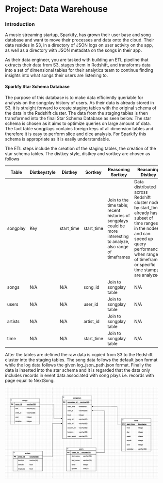 # Project: Data Warehouse

### Introduction
A music streaming startup, Sparkify, has grown their user base and song database and want to move their processes and data onto the cloud. Their data resides in S3, in a directory of JSON logs on user activity on the app, as well as a directory with JSON metadata on the songs in their app.

As their data engineer, you are tasked with building an ETL pipeline that extracts their data from S3, stages them in Redshift, and transforms data into a set of dimensional tables for their analytics team to continue finding insights into what songs their users are listening to.


#### Sparkfy Star Schema Database

The purpose of this database is to make data efficiently queriable for analysis on the songplay history of users. As their data is already stored in S3, it is straight forward to create staging tables with the original schema of the data in the Redshift cluster. The data from the staging tables is then transformed into the final Star Schema Database as seen below. The star schema is chosen as it aims to optimize queries on large amount of data. The fact table songplays contains foreign keys of all dimension tables and therefore it is easy to perform slice and dice analysis. For Sparkify this schema is appropriate as it is easily understandable. 

The ETL steps include the creation of the staging tables, the creation of the star schema tables. The distkey style, distkey and sortkey are chosen as follows

 Table | Distkeystyle | Distkey | Sortkey | Reasoning Sortkey | Reasoning Distkey |
| --- | --- | --- | --- | --- | --- |
| songplay | Key | start_time | start_time | Join to the time table; recent histories of songplays could be more interesting to analyze, also range of timeframes | Data distributed across Redshift cluster nodes by start_time already has subset of time ranges in the nodes and can speed up query performances when ranges of timeframes or specific time stamps are analyzed |
| songs | N/A | N/A | song_id | Join to songplay table | N/A |
| users | N/A | N/A | user_id | Join to songplay table | N/A |
| artists | N/A | N/A | artist_id | Join to songplay table | N/A |
| time | N/A | N/A | start_time | Join to songplay table | N/A |

After the tables are defined the raw data is copied from S3 to the Redshift cluster into the staging tables. The song data follows the default json format while the log data follows the given log_json_path.json format. 
Finally the data is inserted into the star schema and it is regarded that the data only includes records in event data associated with song plays i.e. records with page equal to NextSong.


![Alt text](image.png)